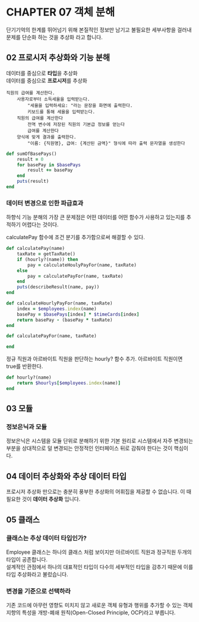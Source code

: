 # CHAPTER 07 객체 분해

단기기억의 한계를 뛰어넘기 위해 본질적인 정보만 남기고 불필요한 세부사항을 걸러내 문제를 단순화 하는 것을 추상화 라고 합니다.

## 02 프로시저 추상화와 기능 분해

데이터를 중심으로 **타입**을 추상화  
데이터를 중심으로 **프로시저**를 추상화

```
직원의 급여를 계산한다.
    사용자로부터 소득세율을 입력받는다.
        "세율을 입력하세요: "라는 문장을 화면에 출력한다.
        키보드를 통해 세율을 입력받는다.
    직원의 급여를 계산한다
        전역 변수에 저장된 직원의 기본급 정보를 얻는다
        급여를 계산한다
    양식에 맞게 결과를 출력한다.
        "이름: {직원명}, 급여: {계산된 금액}" 형식에 따라 출력 문자열을 생성한다
```

```ruby
def sumOfBasePays()
    result = 0
    for basePay in $basePays
        result += basePay
    end
    puts(result)
end
```

### 데이터 변경으로 인한 파급효과

하향식 기능 분해의 가장 큰 문제점은 어떤 데이터를 어떤 함수가 사용하고 있는지를 추적하기 어렵다는 것이다.


calculatePay 함수에 조건 분기를 추가함으로써 해결할 수 있다.

```ruby
def calculatePay(name)
    taxRate = getTaxRate()
    if (hourly?(name)) then
        pay = calculateHoulyPayFor(name, taxRate)
    else
        pay = calculatePayFor(name, taxRate)
    end
    puts(describeResult(name, pay))
end
```

```ruby
def calculateHourlyPayFor(name, taxRate)
    index = $employees.index(name)
    basePay = $basePays[index] * $timeCards[index]
    return basePay - (basePay * taxRate)
end

def calculatePayFor(name, taxRate)

end
```

정규 직원과 아르바이트 직원을 판단하는 hourly? 함수 추가. 아르바이트 직원이면 true를 반환한다.
```ruby
def hourly?(name)
    return $hourlys[$employees.index(name)]
end
```

## 03 모듈

### 정보은닉과 모듈

정보은닉은 시스템을 모듈 단위로 분해하기 위한 기본 원리로 시스템에서 자주 변경되는 부분을 상대적으로 덜 변경되는 안정적인 인터페이스 뒤로 감춰야 한다는 것이 핵심이다.


## 04 데이터 추상화와 추상 데이터 타입
프로시저 추상화 만으로는 충분히 풍부한 추상화의 어휘집을 제공할 수 없습니다. 이 때 필요한 것이 **데이터 추상화** 입니다.


## 05 클래스

### 클래스는 추상 데이터 타입인가?
Employee 클래스는 하나의 클래스 처럼 보이지만 아르바이트 직원과 정규직원 두개의 타입이 공존합니다.  
설계적인 관점에서 하나의 대표적인 타입이 다수의 세부적인 타입을 감추기 때문에 이를 타입 추상화라고 불렀습니다.

### 변경을 기준으로 선택하라
기존 코드에 아무런 영향도 미치지 않고 새로운 객체 유형과 행위를 추가할 수 있는 객체지향의 특성을 개방-폐쇄 원칙(Open-Closed Principle, OCP)라고 부릅니다.
